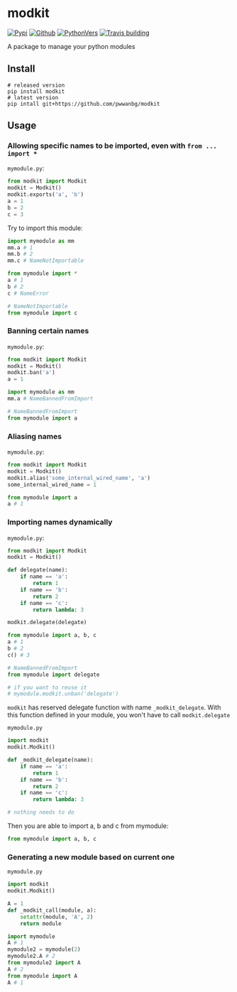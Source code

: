 # modkit

[![Pypi](https://img.shields.io/pypi/v/modkit?style=flat-square)](https://pypi.org/project/modkit/)
[![Github](https://img.shields.io/github/tag/pwwang/modkit?style=flat-square)](https://github.com/pwwang/modkit)
[![PythonVers](https://img.shields.io/pypi/pyversions/modkit?style=flat-square)](https://pypi.org/project/modkit/)
[![Travis building](https://img.shields.io/travis/pwwang/modkit?style=flat-square)](https://travis-ci.org/pwwang/modkit)

A package to manage your python modules

## Install
```shell
# released version
pip install modkit
# latest version
pip intall git+https://github.com/pwwanbg/modkit
```

## Usage

### Allowing specific names to be imported, even with `from ... import *`
`mymodule.py`:  
```python
from modkit import Modkit
modkit = Modkit()
modkit.exports('a', 'b')
a = 1
b = 2
c = 3
```

Try to import this module:
```python
import mymodule as mm
mm.a # 1
mm.b # 2
mm.c # NameNotImportable
```

```python
from mymodule import *
a # 1
b # 2
c # NameError

# NameNotImportable
from mymodule import c
```

### Banning certain names
`mymodule.py`:  
```python
from modkit import Modkit
modkit = Modkit()
modkit.ban('a')
a = 1
```

```python
import mymodule as mm
mm.a # NameBannedFromImport

# NameBannedFromImport
from mymodule import a
```

### Aliasing names
`mymodule.py`:  
```python
from modkit import Modkit
modkit = Modkit()
modkit.alias('some_internal_wired_name', 'a')
some_internal_wired_name = 1
```

```python
from mymodule import a
a # 1
```

### Importing names dynamically
`mymodule.py`:  
```python
from modkit import Modkit
modkit = Modkit()

def delegate(name):
	if name == 'a':
		return 1
	if name == 'b':
		return 2
	if name == 'c':
		return lambda: 3

modkit.delegate(delegate)
```

```python
from mymodule import a, b, c
a # 1
b # 2
c() # 3

# NameBannedFromImport
from mymodule import delegate

# if you want to reuse it
# mymodule.modkit.unban('delegate')
```

`modkit` has reserved delegate function with name `_modkit_delegate`. With this function defined in your module, you won't have to call `modkit.delegate`

`mymodule.py`
```python
import modkit
modkit.Modkit()

def _modkit_delegate(name):
	if name == 'a':
		return 1
	if name == 'b':
		return 2
	if name == 'c':
		return lambda: 3

# nothing needs to do
```

Then you are able to import a, b and c from mymodule:
```python
from mymodule import a, b, c
```

### Generating a new module based on current one
`mymodule.py`  
```python
import modkit
modkit.Modkit()

A = 1
def _modkit_call(module, a):
	setattr(module, 'A', 2)
	return module
```

```python
import mymodule
A # 1
mymodule2 = mymodule(2)
mymodule2.A # 2
from mymodule2 import A
A # 2
from mymodule import A
A # 1
```
